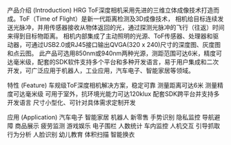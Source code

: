 
产品介绍 (Introduction)
HRG ToF深度相机采用先进的三维立体成像技术打造而成。ToF（Time of Flight）是新一代距离检测及3D成像技术，
相机给目标连续发送光脉冲，并用传感器接收从物体返回的光，通过探测光脉冲的飞行（往返）时间来得到目标物距离。
相机内部集成了主动照明的光源、ToF传感器、处理器和驱动器，可通过USB2.0或RJ45接口输出QVGA(320 x 240)尺寸的深度图、灰度图和点云图。
此产品可选用850nm或940nm两种光源，测距范围可达6米，精度可达毫米级，配套的SDK软件支持多个平台和多种开发语言，易于用户集成和二次开发，可广泛应用于机器人，工业应用，汽车电子、智能家居等领域。

特性 (Feature)
车规级ToF深度相机解决方案，稳定可靠
测量距离可达6米
测量精度可达毫米级
可用于室外，抗环境光能力可达120klux
配套SDK跨平台并支持多开发语言
尺寸小型化、可针对具体需求定制开发

应用 (Application)
汽车电子	智能家居	机器人	新零售
手势识别	隐私监控	导航避障	商品展示
疲劳监测	游戏娱乐	电子围栏	人数统计
车内监控	人机交互	引导抓取	行为分析
人脸识别	幼儿教育	体积扫描	智能换衣
